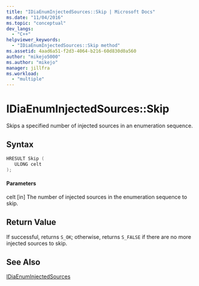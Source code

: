 ```yaml
---
title: "IDiaEnumInjectedSources::Skip | Microsoft Docs"
ms.date: "11/04/2016"
ms.topic: "conceptual"
dev_langs:
  - "C++"
helpviewer_keywords:
  - "IDiaEnumInjectedSources::Skip method"
ms.assetid: 4aad6a51-f2d3-4064-b216-60d830d0a560
author: "mikejo5000"
ms.author: "mikejo"
manager: jillfra
ms.workload:
  - "multiple"
---
```

# IDiaEnumInjectedSources::Skip
Skips a specified number of injected sources in an enumeration sequence.

## Syntax

```C++
HRESULT Skip ( 
   ULONG celt
);
```

#### Parameters
 celt
 [in] The number of injected sources in the enumeration sequence to skip.

## Return Value
 If successful, returns `S_OK`; otherwise, returns `S_FALSE` if there are no more injected sources to skip.

## See Also
 [IDiaEnumInjectedSources](../../debugger/debug-interface-access/idiaenuminjectedsources.md)